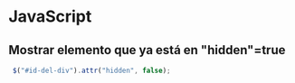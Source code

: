 # JavaScript

## Mostrar elemento que ya está en "hidden"=true

```javascript
 $("#id-del-div").attr("hidden", false);

```
